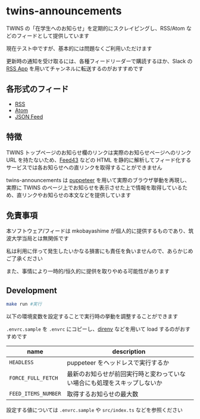 # twins-announcements

TWINS の「在学生へのお知らせ」を定期的にスクレイピングし、RSS/Atom などのフィードとして提供しています

現在テスト中ですが、基本的には問題なくご利用いただけます

更新時の通知を受け取るには、各種フィードリーダーで購読するほか、Slack の [RSS App](https://slack.com/apps/A0F81R7U7-rss) を用いてチャンネルに転送するのがおすすめです

## 各形式のフィード

- [RSS](https://mkobayashime.github.io/twins-announcements/twins-announcements-rss2.xml)
- [Atom](https://mkobayashime.github.io/twins-announcements/twins-announcements-atom1.xml)
- [JSON Feed](https://mkobayashime.github.io/twins-announcements/twins-announcements-json1.json)

## 特徴

TWINS トップページのお知らせ欄のリンクは実際のお知らせページへのリンク URL を持たないため、[Feed43](https://feed43.com/) などの HTML を静的に解析してフィード化するサービスでは各お知らせへの直リンクを取得することができません

twins-announcements は [puppeteer](https://github.com/puppeteer/puppeteer) を用いて実際のブラウザ挙動を再現し、実際に TWINS のページ上でお知らせを表示させた上で情報を取得しているため、直リンクやお知らせの本文などを提供しています

## 免責事項

本ソフトウェア/フィードは mkobayashime が個人的に提供するものであり、筑波大学当局とは無関係です

私は利用に伴って発生したいかなる損害にも責任を負いませんので、あらかじめご了承ください

また、事情により一時的/恒久的に提供を取りやめる可能性があります

## Development

```sh
make run #実行
```

以下の環境変数を設定することで実行時の挙動を調整することができます

`.envrc.sample` を `.envrc` にコピーし、[direnv](https://github.com/direnv/direnv) などを用いて load するのがおすすめです

| name                | description                                                              |
| ------------------- | ------------------------------------------------------------------------ |
| `HEADLESS`          | puppeteer をヘッドレスで実行するか                                       |
| `FORCE_FULL_FETCH`  | 最新のお知らせが前回実行時と変わっていない場合にも処理をスキップしないか |
| `FEED_ITEMS_NUMBER` | 取得するお知らせの最大数                                                 |

設定する値については `.envrc.sample` や `src/index.ts` などを参照ください
